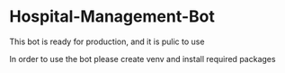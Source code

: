 # Hospital-Management-Bot
This bot is ready for production, and it is pulic to use


In order to use the bot please create venv and install required packages
